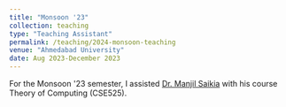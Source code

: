 ```yaml
---
title: "Monsoon '23"
collection: teaching
type: "Teaching Assistant"
permalink: /teaching/2024-monsoon-teaching
venue: "Ahmedabad University"
date: Aug 2023-December 2023
---
```

For the Monsoon '23 semester, I assisted [Dr. Manjil Saikia](https://ahduni.edu.in/academics/schools-centres/school-of-arts-and-sciences/faculty/manjil-saikia/) with his course Theory of Computing (CSE525).
